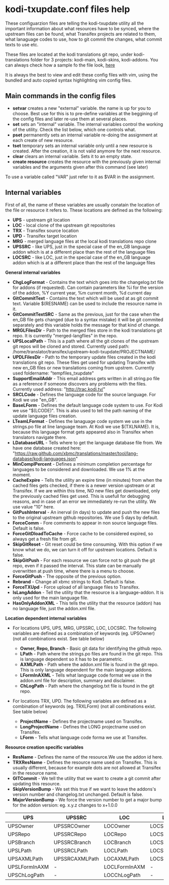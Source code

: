 kodi-txupdate.conf files help
=============================

These configuarzion files are telling the kodi-txupdate utility all the important information about what resources have to be synced, where the upstream files can be found, what Transifex projects are related to them, what lanaguage codes to use, how to git commit the changes, what commit texts to use etc.

These files are located at the kodi translations git repo, under kodi-translations folder for 3 projects: kodi-main, kodi-skins, kodi-addons.
You can always check how a sample fo the file look, [here](https://github.com/xbmc/translations/blob/master/kodi-translations/kodi-skins/kodi-txupdate.conf)

It is always the best to view and edit these config files with vim, using the bundled and auto copied syntax highlighting vim config files.

## Main commands in the config files
* **setvar** creates a new "external" variable. the name is up for you to choose. Best use for this is to pre-define variables at the beggining of the config files and later re-use them at several places.
* **set** sets an "internal" variable. The internal variables control the working of the utility. Check the list below, which one controls what.
* **pset** permanently sets an internal variable re-doing the assignment at each create of new resource.
* **tset** temporary sets an internal variable only until a new resource is created. After the creation, it is not valid anymore for the next resource.
* **clear** clears an internal variable. Sets it to an empty state.
* **create resource** creates the resource with the previously given internal variables and the arguments given after this command (see later)

To use a variable called "VAR" just refer to it as $VAR in the assignment.

## Internal variables

First of all, the name of these variables are usually conatain the location of the file or resource it refers to.
These locations are defined as the following:
* **UPS** - upstream git location
* **LOC** - local clone of the upstream git repositories
* **TRX** - Transifex source location
* **UPD** - Transifex target location
* **MRG** - merged language files at the local kodi translations repo clone
* **UPSSRC** - like UPS, just in the special case of the en_GB language addon which is at a different place than the rest of the language files
* **LOCSRC** - like LOC, just in the special case of the en_GB language addon which is at a different place than the rest of the language files

**General internal variables**

* **ChgLogFormat** - Contains the text which goes into the changelog.txt file for addons (if requested). Can contain parameters like %i for the version of the addon, %Y current year, %m current month, %d current day
* **GitCommitText** - Contains the text which will be used at as git commit text. Variable $(RESNAME) can be used to include the resource name in it.
* **GitCommitTextSRC** - Same as the previous, just for the case when the en_GB file gets changed (due to a syntax mistake) it will be git commited separately and this variable holds the message for that kind of change.
* **MRGLFilesDir** - Path to the merged files store in the kodi translations git repo. It is currently "merged-langflies" in the repo.
* **UPSLocalPath** - This is a path where all the git clones of the upstream git repos will be cloned and stored. Currently used path: /home/translator/transifex/upstream-kodi-txupdate/PROJECTNAME/
* **UPDLFilesDir** - Path to the temporary update files created in the kodi translations git repo. These files get used for updating Transifex with new en_GB files or new translations coming from upstrem. Currently used foldername: "tempfiles_txupdate"
* **SupportEmailAddr** - This email address gets written in all string.po file as a reference if someone discovers any problems with the files. Currently used address: "http://trac.kodi.tv/"
* **SRCLCode** - Defines the language code for the source language. For Kodi we use "en_GB".
* **BaseLForm** - Defines the default language code system to use. For Kodi we use "$(LCODE)". This is also used to tell the path naming of the update language files creation.
* **LTeamLFormat** - Defines the lanaguage code system we use in the strings.po file at line language team. At Kodi we use $(TXLNAME). It is, because this language format gets appeared also in Transifex when translators navigate there.
* **LDatabaseURL** - Tells where to get the language database file from. We have one database created here: "https://raw.github.com/xbmc/translations/master/tool/lang-database/kodi-languages.json"
* **MinComplPercent** - Defines a minimum completion percentage for languages to be considered and downloaded. We use 1% at the moment.
* **CacheExpire** - Tells the utility an expire time (in minutes) from when the cached files gets checked, if there is a newer version upstream or at Transifex. If we are within this time, NO new files get downloaded, only the previously cached files get used. This is usefull for debugging reasons, and in case of an error we immediately re-run the utility. We use value "10" here.
* **GitPushInterval** - An inerval (in days) to update and push the new files to the original upstream github repositories. We use 5 days by default.
* **ForceComm** - Fore comments to appear in non source language files. Default is false.
* **ForceGitDloadToCache** - Force cache to be considered expired, so always get a fresh file from git.
* **SkipGitReset** - Git reset could be time consuming. With this option if we know what we do, we can turn it off for upstream locations. Default is false.
* **SkipGitPush** - For each resource we can force not to git push the git repo, even if it passed the interval. This state can be manually overwritten at push time, where there is a menu to choose.
* **ForceGitPush** - The opposite of the previous option.
* **Rebrand** - Change all xbmc strings to Kodi. Default is false.
* **ForceTXUpd** - Force upload of all language files to Transifex.
* **IsLangAddon** - Tell the utility that the resource is a language-addon. It is only used for the main language file.
* **HasOnlyAddonXML** - This tells the utility that the resource (addon) has no language file, just the addon.xml file.

**Location dependent internal variables**

* For locations UPS, UPS, MRG, UPSSRC, LOC, LOCSRC. The following variables are defined as a combination of keywords (eg. UPSOwner) (not all combinations exist. See table below)
  * **Owner, Repo, Branch** - Basic git data for identifying the github repo.
  * **LPath** - Path where the strings.po files are found in the git repo. This is language dependent so it has to be parametric.
  * **AXMLPath** - Path where the addon.xml file is found in the git repo. This is only language dependent for the main language addons.
  * **LFormInAXML** - Tells what language code format we use in the addon.xml file for description, summary and disclaimer.
  * **ChLogPath** - Path where the changelog.txt file is found in the git repo.

* For locations TRX, UPD. The following variables are defined as a combination of keywords (eg. TRXLForm) (not all combinations exist. See table below)
  * **ProjectName** - Defines the projectname used on Transifex.
  * **LongProjectName** - Defines the LONG projectname used on Transifex.
  * **LForm** - Tells what language code forma we use at Transifex.

**Resource creation specific variables**

* **ResName** - Defines the name of the resource.We use the addon id here.
* **TRXResName** - Defines the resource name used on Transifex. This is usually different, because for example dots are not allowed at Transifex in the resource name.
* **GITCommit** -  We tell the utility that we want to create a git commit after updating this resource.
* **SkipVersionBump** - We set this true if we want to leave the addons's version number and changelog.txt unchanged. Default is false.
* **MajorVersionBump** - We force the version number to get a major bump  for the addon version: eg. x.y.z changes to x+1.0.0

| UPS           | UPSSRC         | LOC           | LOCSRC         | MRG          |
| ------------- | -------------- | ------------- | -------------- | ------------ |
| UPSOwner      | UPSSRCOwner    | LOCOwner      | LOCSRCOwner    | -            |
| UPSRepo       | UPSSRCRepo     | LOCRepo       | LOCSRCRepo     | -            |
| UPSBranch     | UPSSRCBranch   | LOCBranch     | LOCSRCBranch   | -            |
| UPSLPath      | UPSSRCLPath    | LOCLPath      | LOCSRCLPath    | MRGLPath     |
| UPSAXMLPath   | UPSSRCAXMLPath | LOCAXMLPath   | LOCSRCAXMLPath | MRGAXMLPath  |
| UPSLFormInAXM | -              | LOCLFormInAXM | -              | -            |
| UPSChLogPath  | -              | LOCChLogPath  | -              | MRGChLogPath |

